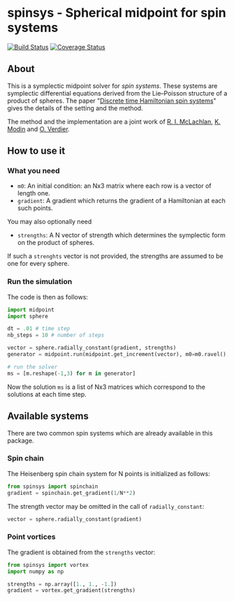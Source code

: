 # spinsys - Spherical midpoint for spin systems

[![Build Status](https://travis-ci.org/olivierverdier/spinsys.svg?branch=master)](https://travis-ci.org/olivierverdier/spinsys)  [![Coverage Status](https://img.shields.io/coveralls/olivierverdier/spinsys/master.svg)](https://coveralls.io/r/olivierverdier/spinsys?branch=master)

## About

This is a symplectic midpoint solver for *spin systems*. These systems are symplectic differential equations derived from the Lie–Poisson structure of a product of spheres. The paper "[Discrete time Hamiltonian spin systems][1]" gives the details of the setting and the method.

The method and the implementation are a joint work of [R. I. McLachlan][2], [K. Modin][3] and [O. Verdier][4].

## How to use it

### What you need

 * `m0`: An initial condition: an Nx3 matrix where each row is a vector of length one.
 * `gradient`: A gradient which returns the gradient of a Hamiltonian at each such points.

You may also optionally need
 * `strengths`: A N vector of strength which determines the symplectic form on the product of spheres.

If such a `strenghts` vector is not provided, the strengths are assumed to be one for every sphere.

### Run the simulation

The code is then as follows:

```python
import midpoint
import sphere

dt = .01 # time step
nb_steps = 10 # number of steps

vector = sphere.radially_constant(gradient, strengths)
generator = midpoint.run(midpoint.get_increment(vector), m0=m0.ravel(), dt=dt, nb_steps=nb_steps)

# run the solver
ms = [m.reshape(-1,3) for m in generator]
```
Now the solution `ms` is a list of Nx3 matrices which correspond to the solutions at each time step.

## Available systems

There are two common spin systems which are already available in this package.

### Spin chain

The Heisenberg spin chain system for N points is initialized as follows:
```python
from spinsys import spinchain
gradient = spinchain.get_gradient(1/N**2)
```
The strength vector may be omitted in the call of `radially_constant`:
```python
vector = sphere.radially_constant(gradient)
```

### Point vortices

The gradient is obtained from the `strengths` vector:
```python
from spinsys import vortex
import numpy as np

strengths = np.array([1., 1., -1.])
gradient = vortex.get_gradient(strengths)

```
[1]: http://arxiv.org/abs/1402.3334
[2]: http://www.massey.ac.nz/~rmclachl/
[3]: http://klasmodin.wordpress.com/
[4]: http://olivierverdier.com
